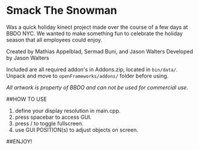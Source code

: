 # Smack The Snowman
Was a quick holiday kinect project made over the course of a few days at BBDO NYC.
We wanted to make something fun to celebrate the holiday season that all employees could enjoy.

Created by Mathias Appelblad, Sermad Buni, and Jason Walters
Developed by Jason Walters

Included are all required addon's in Addons.zip, located in `bin/data/`.
Unpack and move to `openFrameworks/addons/` folder before using.

*All artwork is property of BBDO and can not be used for commercial use.*

##HOW TO USE
1. define your display resolution in main.cpp.
2. press spacebar to access GUI.
3. press / to toggle fullscreen.
4. use GUI POSITION(s) to adjust objects on screen.
                  
##ENJOY!
